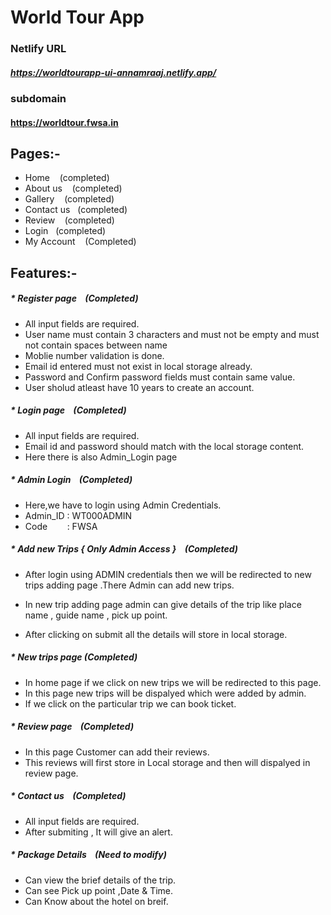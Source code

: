 # World Tour App

### Netlify URL

##### https://worldtourapp-ui-annamraaj.netlify.app/

### subdomain

#### https://worldtour.fwsa.in
## Pages:-
  * Home &nbsp;&nbsp; (completed)
  * About us &nbsp;&nbsp; (completed)
  * Gallery &nbsp;&nbsp;   (completed)
  * Contact us &nbsp;&nbsp;(completed)
  * Review &nbsp;&nbsp; (completed)
  * Login &nbsp;&nbsp;(completed)
  * My Account  &nbsp;&nbsp; (Completed)

## Features:-

   ##### * Register page  &nbsp;&nbsp; (Completed)
   * All input fields are required.
   *  User name must contain 3 characters and must not be empty and must not contain spaces between name
   * Moblie number validation is done.
   * Email id entered must not exist in local storage already.
   * Password and Confirm password fields must contain same value.
   * User sholud atleast have 10 years to create an account.

   ##### * Login page &nbsp;&nbsp; (Completed)
   * All input fields are required. 
   * Email id and password should match with the local storage content.
   * Here there is also Admin_Login page
   
   ##### * Admin Login &nbsp;&nbsp; (Completed)
   * Here,we have to login using Admin Credentials. 
   * Admin_ID : WT000ADMIN
   * Code &nbsp;&nbsp;&nbsp;&nbsp;&nbsp;&nbsp;&nbsp;: FWSA

   ##### * Add new Trips { Only Admin Access }  &nbsp;&nbsp; (Completed)
   * After login using ADMIN credentials then we will be redirected to new trips adding page .There Admin can add new trips.   

   * In new trip adding  page admin can give details of the trip like place name , guide name , pick up point. 
   * After clicking on submit all the details will store in local storage.
  #####  * New trips page (Completed)
   * In home page if we click on new trips we will be redirected to this page. 
   * In this page new  trips will be dispalyed which were added by admin.
   * If we click on the particular trip we can book ticket. 

   ##### * Review page &nbsp;&nbsp; (Completed)
   * In this page Customer can add their reviews.
   * This reviews will first store in Local storage and then will dispalyed in review page.
   
   ##### * Contact us &nbsp;&nbsp; (Completed)
   * All input fields are required.
   * After submiting , It will give an alert.
   
   ##### * Package Details &nbsp;&nbsp; (Need to modify)
   * Can view the brief details of the trip.
   * Can see Pick up point ,Date & Time.
   * Can Know about the hotel on breif.